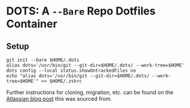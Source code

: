 # DOTS: A `--Bare` Repo Dotfiles Container

## Setup

```
git init --bare $HOME/.dots
alias dots='/usr/bin/git --git-dir=$HOME/.dots/ --work-tree=$HOME'
dots config --local status.showUntrackedFiles no
echo "alias dots='/usr/bin/git --git-dir=$HOME/.dots/ --work-tree=$HOME'" >> $HOME/.zshrc
```

Further instructions for cloning, migration, etc. can be found on the [Atlassian blog post](https://www.atlassian.com/git/tutorials/dotfiles) this was sourced from.
